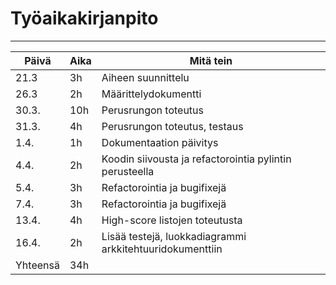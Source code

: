 # Työaikakirjanpito
<hr/>

| Päivä | Aika | Mitä tein |
|-------|------|-----------|
| 21.3  |  3h  | Aiheen suunnittelu |
| 26.3  |  2h  | Määrittelydokumentti |
| 30.3. |  10h | Perusrungon toteutus |
| 31.3. |  4h | Perusrungon toteutus, testaus |
| 1.4. |  1h | Dokumentaation päivitys |
| 4.4. |  2h | Koodin siivousta ja refactorointia pylintin perusteella |
| 5.4. |  3h | Refactorointia ja bugifixejä |
| 7.4. |  3h | Refactorointia ja bugifixejä |
| 13.4. |  4h | High-score listojen toteutusta |
| 16.4. |  2h | Lisää testejä, luokkadiagrammi arkkitehtuuridokumenttiin |
| Yhteensä | 34h |           |